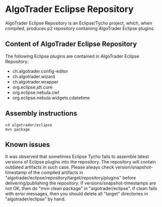 AlgoTrader Eclipse Repository
=============================

AlgoTrader Eclipse Repository is an Eclipse/Tycho project, which, when compiled,
produces p2 repository containing AlgoTrader Eclipse plugins.

Content of AlgoTrader Eclipse Repository
----------------------------------------

The following Eclipse plugins are contained in AlgoTrader Eclipse Repository:

- ch.algotrader.config-editor
- ch.algotrader.wizard
- ch.algotrader.wrapper
- org.eclipse.jdt.core
- org.eclipse.nebula.cwt
- org.eclipse.nebula.widgets.cdatetime

Assembly instructions
---------------------

```
cd algotrader/eclipse
mvn package
```

Known issues
------------

It was observed that sometimes Eclipse Tycho fails to assemble latest versions
of Eclipse plugins into the repository. The repository will contain outdated
artifacts in such case. Please always check version/snapshot-timestamp of the compiled
artifacts in "algotrader/eclipse/repository/target/repository/plugins" before
delivering/publishing the repository. If versions/snapshot-timestamps are not OK,
then do "mvn clean package" in "algotrader/eclipse". If clean fails with error messages,
then you should delete all "target" directories in "algotrader/eclipse" by hand.
